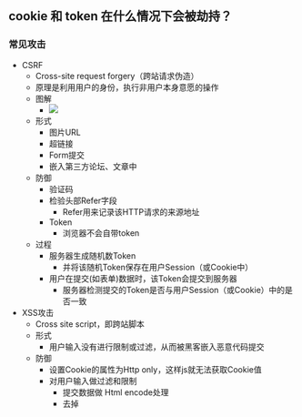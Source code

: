 ## cookie 和 token 在什么情况下会被劫持？
### 常见攻击
+ CSRF
  + Cross-site request forgery（跨站请求伪造）
  + 原理是利用用户的身份，执行非用户本身意愿的操作
  + 图解
    + ![](https://upload-images.jianshu.io/upload_images/6201701-a101b1b5765c4d2c.png?imageMogr2/auto-orient/strip|imageView2/2/w/1200/format/webp)
  + 形式
    + 图片URL
    + 超链接
    + Form提交
    + 嵌入第三方论坛、文章中
  + 防御
    + 验证码
    + 检验头部Refer字段
      + Refer用来记录该HTTP请求的来源地址
    + Token
      + 浏览器不会自带token
  + 过程
    + 服务器生成随机数Token
      + 并将该随机Token保存在用户Session（或Cookie中）
    + 用户在提交(如表单)数据时，该Token会提交到服务器
      + 服务器检测提交的Token是否与用户Session（或Cookie）中的是否一致
+ XSS攻击
  + Cross site script，即跨站脚本
  + 形式
    + 用户输入没有进行限制或过滤，从而被黑客嵌入恶意代码提交
  + 防御
    + 设置Cookie的属性为Http only，这样js就无法获取Cookie值
    + 对用户输入做过滤和限制
      + 提交数据做 Html encode处理
      + 去掉 <script>、<iframe>等特殊标签
      + 过滤js事件标签 onclick=、on...
      + 后端也要做过滤限制
### 参考解答
+ XSS下
  + Cookie、Token都有可能被劫持
+ CSRF下
  + Cookie会被劫持
  + Token不会，因为浏览器不会携带
    + 浏览器会自动带上Cookie，因为HTTP是无状态的
    + AJAX不会自动携带cookie
